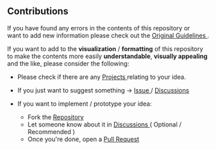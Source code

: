 
[ Original Guidelines ]: https://github.com/samuel-lucas6/Cryptography-Guidelines

[ Issue ]: https://github.com/IHateYourCode/Cryptography-Guidelines/issues
[ Discussions ]: https://github.com/IHateYourCode/Cryptography-Guidelines/discussions
[ Projects ]: https://github.com/IHateYourCode/Cryptography-Guidelines/projects
[ Repository ]: https://github.com/IHateYourCode/Cryptography-Guidelines
[ Pull Request ]: https://github.com/IHateYourCode/Cryptography-Guidelines/pulls

## Contributions

If you have found any errors in the contents of this repository or<br>
want to add new information please check out the [ Original Guidelines ].

If you want to add to the **visualization** / **formatting** of this repository<br>
to make the contents more easily **understandable**, **visually appealing**<br>
and the like, please consider the following:

- Please check if there are any [ Projects ] relating to your idea.

- If you just want to suggest something -> [ Issue ] / [ Discussions ]

- If you want to implement / prototype your idea:
    - Fork the [ Repository ]
    - Let someone know about it in [ Discussions ] ( Optional / Recommended )
    - Once you're done, open a [ Pull Request ]
